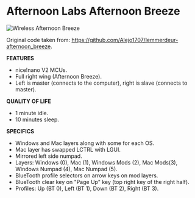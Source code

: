 # Afternoon Labs Afternoon Breeze

<p align="center">

![Wireless Afternoon Breeze](https://i.imgur.com/srm0qRt.jpeg)

</p>

Original code taken from: https://github.com/Alejo1707/lemmerdeur-afternoon_breeze.

**FEATURES**
- nice!nano V2 MCUs.
- Full right wing (Afternoon Breeze).
- Left is master (connects to the computer), right is slave (connects to master).

**QUALITY OF LIFE**
- 1 minute idle.
- 10 minutes sleep.

**SPECIFICS**
- Windows and Mac layers along with some for each OS.
- Mac layer has swapped LCTRL with LGUI.
- Mirrored left side numpad.
- Layers: Windows (0), Mac (1), Windows Mods (2), Mac Mods(3), Windows Numpad (4), Mac Numpad (5).
- BlueTooth profile selectors on arrow keys on mod layers.
- BlueTooth clear key on "Page Up" key (top right key of the right half).
- Profiles: Up (BT 0), Left (BT 1), Down (BT 2), Right (BT 3).
